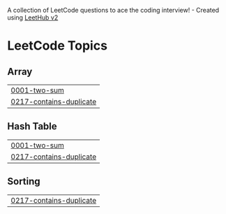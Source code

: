 A collection of LeetCode questions to ace the coding interview! - Created using [LeetHub v2](https://github.com/arunbhardwaj/LeetHub-2.0)
<!---LeetCode Topics Start-->
# LeetCode Topics
## Array
|  |
| ------- |
| [0001-two-sum](https://github.com/RehanAfzalkhan/Leetcode-solutions/tree/master/0001-two-sum) |
| [0217-contains-duplicate](https://github.com/RehanAfzalkhan/Leetcode-solutions/tree/master/0217-contains-duplicate) |
## Hash Table
|  |
| ------- |
| [0001-two-sum](https://github.com/RehanAfzalkhan/Leetcode-solutions/tree/master/0001-two-sum) |
| [0217-contains-duplicate](https://github.com/RehanAfzalkhan/Leetcode-solutions/tree/master/0217-contains-duplicate) |
## Sorting
|  |
| ------- |
| [0217-contains-duplicate](https://github.com/RehanAfzalkhan/Leetcode-solutions/tree/master/0217-contains-duplicate) |
<!---LeetCode Topics End-->